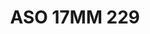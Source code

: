 ---
title: ASO 17MM 229
date: 
draft: false

# descripcion
description : Anillo de plata 925.

materials: Plata 944

color: 

dimensions: 17mm diámetro

code: 05-23-1618

type: "Anillos"

categories: []

price: $4.130,00

price_eftvo: $3.510,00

# Images
# first image will be shown in the product page
images:
  # - image: "images/path_to_image"
  # La ubicacion de las imagenes es imagenes/Anillos/Anillos.Solo Plata/05-23-1618-aso-17mm-229
  - image: "./images/anillos/solo_plata/05-23-1618-aso-17mm-229.jpg"
---